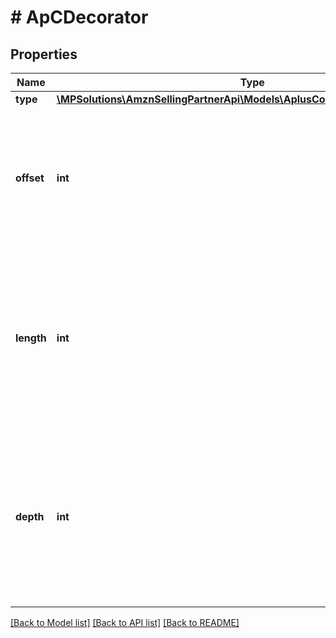 # # ApCDecorator

## Properties

Name | Type | Description | Notes
------------ | ------------- | ------------- | -------------
**type** | [**\MPSolutions\AmznSellingPartnerApi\Models\AplusContent\ApCDecoratorType**](ApCDecoratorType.md) |  | [optional]
**offset** | **int** | The starting character of this decorator within the content string. Use zero for the first character. | [optional]
**length** | **int** | The number of content characters to alter with this decorator. Decorators such as line breaks can have zero length and fit between characters. | [optional]
**depth** | **int** | The relative intensity or variation of this decorator. Decorators such as bullet-points, for example, can have multiple indentation depths. | [optional]

[[Back to Model list]](../../README.md#models) [[Back to API list]](../../README.md#endpoints) [[Back to README]](../../README.md)
